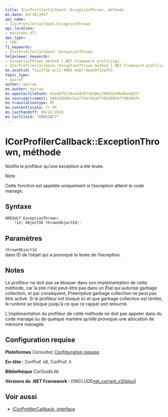 ```yaml
---
title: ICorProfilerCallback::ExceptionThrown, méthode
ms.date: 03/30/2017
api_name:
- ICorProfilerCallback.ExceptionThrown
api_location:
- mscorwks.dll
api_type:
- COM
f1_keywords:
- ICorProfilerCallback::ExceptionThrown
helpviewer_keywords:
- ExceptionThrown method [.NET Framework profiling]
- ICorProfilerCallback::ExceptionThrown method [.NET Framework profiling]
ms.assetid: f1a23f3b-ac21-4905-8abf-8ea59f15af53
topic_type:
- apiref
author: mairaw
ms.author: mairaw
ms.openlocfilehash: 01e407b726ce4426f3b58bc29854b30bd6add257
ms.sourcegitcommit: 68653db98c5ea7744fd438710248935f70020dfb
ms.translationtype: MT
ms.contentlocale: fr-FR
ms.lasthandoff: 08/22/2019
ms.locfileid: "69953877"
---
```

# <a name="icorprofilercallbackexceptionthrown-method"></a>ICorProfilerCallback::ExceptionThrown, méthode
Notifie le profileur qu’une exception a été levée.  
  
> [!NOTE]
> Cette fonction est appelée uniquement si l’exception atteint le code managé.  
  
## <a name="syntax"></a>Syntaxe  
  
```cpp  
HRESULT ExceptionThrown(  
    [in] ObjectID thrownObjectId);  
```  
  
## <a name="parameters"></a>Paramètres  
 `thrownObjectId`  
 dans ID de l’objet qui a provoqué la levée de l’exception.  
  
## <a name="remarks"></a>Notes  
 Le profileur ne doit pas se bloquer dans son implémentation de cette méthode, car la pile n’est peut-être pas dans un État qui autorise garbage collection, et par conséquent, Preemptive garbage collection ne peut pas être activé. Si le profileur est bloqué ici et que garbage collection est tentée, le runtime se bloque jusqu’à ce que ce rappel soit retourné.  
  
 L’implémentation du profileur de cette méthode ne doit pas appeler dans du code managé ou de quelque manière qu’elle provoque une allocation de mémoire managée.  
  
## <a name="requirements"></a>Configuration requise  
 **Plateformes** Consultez [Configuration requise](../../../../docs/framework/get-started/system-requirements.md).  
  
 **En-tête :** CorProf. idl, CorProf. h  
  
 **Bibliothèque** CorGuids.lib  
  
 **Versions du .NET Framework :** [!INCLUDE[net_current_v20plus](../../../../includes/net-current-v20plus-md.md)]  
  
## <a name="see-also"></a>Voir aussi

- [ICorProfilerCallback, interface](../../../../docs/framework/unmanaged-api/profiling/icorprofilercallback-interface.md)
